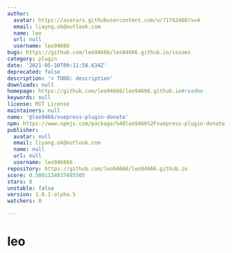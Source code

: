 ```yaml
---
author:
  avatar: https://avatars.githubusercontent.com/u/71742460?v=4
  email: liayng.ok@outlook.com
  name: leo
  url: null
  username: leo94666
bugs: https://github.com/leo94666/leo94666.github.io/issues
category: plugin
date: '2021-05-10T09:11:58.634Z'
deprecated: false
description: '> TODO: description'
downloads: null
homepage: https://github.com/leo94666/leo94666.github.io#readme
keywords: null
license: MIT License
maintainers: null
name: '@leo9466/vuepress-plugin-donate'
npm: https://www.npmjs.com/package/%40leo9466%2Fvuepress-plugin-donate
publisher:
  avatar: null
  email: liyang.ok@outlook.com
  name: null
  url: null
  username: leo946666
repository: https://github.com/leo94666/leo94666.github.io
score: 0.5801134837485505
stars: 0
unstable: false
version: 1.0.1-alpha.5
watchers: 0

---
```


# leo